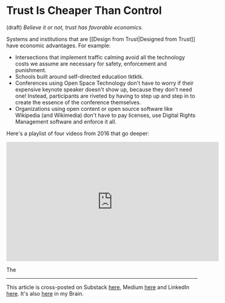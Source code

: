 # Trust Is Cheaper Than Control
 (draft) 
*Believe it or not, trust has favorable economics.* 

Systems and institutions that are [[Design from Trust|Designed from Trust]] have economic advantages. For example: 

- Intersections that implement traffic calming avoid all the technology costs we assume are necessary for safety, enforcement and punishment. 
- Schools built around self-directed education tktktk. 
- Conferences using Open Space Technology don't have to worry if their expensive keynote speaker doesn't show up, because they don't need one! Instead, participants are riveted by having to step up and step in to create the essence of the conference themselves. 
- Organizations using open content or open source software like Wikipedia (and Wikimedia) don't have to pay licenses, use Digital Rights Management software and enforce it all. 

Here's a playlist of four videos from 2016 that go deeper: 

<iframe width="560" height="315" src="https://www.youtube.com/embed/videoseries?si=lP_wDV8ux-4lx1b_&amp;list=PLreQNsM8LqWCe6iQnA_84PbtOqsJ9c5w3" title="YouTube video player" frameborder="0" allow="accelerometer; autoplay; clipboard-write; encrypted-media; gyroscope; picture-in-picture; web-share" referrerpolicy="strict-origin-when-cross-origin" allowfullscreen></iframe>

The 

--- 
This article is cross-posted on Substack [here](), Medium [here]() and LinkedIn [here](). It's also [here]() in my Brain. 